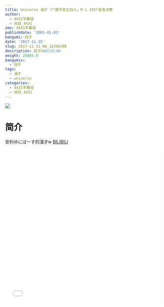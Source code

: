```yaml
---
title: Universe 漫才「广播节目主持人」M-1 2017准准决赛
author:
  - 4431字幕组
  - 叔叔_4431
zmz: 4431字幕组
publishdate: '2001-01-03'
bangumi: 段子
date: '2017-11-15'
slug: 2017-11-15_NA_16346388
description: 段子&#8226;NA
weight: 28885.0
bangumis:
  - 段子
tags:
  - 漫才
  - universe
categories:
  - 4431字幕组
  - 叔叔_4431
---
```

![](https://i.imgur.com/muxC9RV.png)
# 简介  
安利ゆにばーす的漫才w
  [BILIBILI](https://www.bilibili.com/video/av16346388/)

  <iframe src="//www.bilibili.com/blackboard/player.html?cid=26669420&aid=16346388" width="100%" height="500" frameborder="0" allowfullscreen="allowfullscreen"></iframe>
